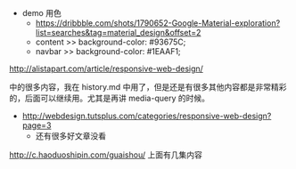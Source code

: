 - demo 用色
  - https://dribbble.com/shots/1790652-Google-Material-exploration?list=searches&tag=material_design&offset=2
  - content >> background-color: #93675C;
  - navbar >> background-color: #1EAAF1;

http://alistapart.com/article/responsive-web-design/

中的很多内容，我在 history.md 中用了，但是还是有很多其他内容都是非常精彩的，后面可以继续用。尤其是再讲 media-query 的时候。

- http://webdesign.tutsplus.com/categories/responsive-web-design?page=3
  - 还有很多好文章没看

http://c.haoduoshipin.com/guaishou/ 上面有几集内容


